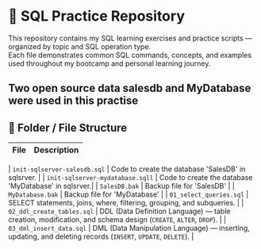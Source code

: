 # 🧠 SQL Practice Repository

This repository contains my SQL learning exercises and practice scripts — organized by topic and SQL operation type.  
Each file demonstrates common SQL commands, concepts, and examples used throughout my bootcamp and personal learning journey.

Two open source data salesdb and MyDatabase were used in this practise
---

## 📂 Folder / File Structure

| File | Description |
|------|--------------|

| `init-sqlserver-salesdb.sql` | Code to create the database 'SalesDB' in sqlsrver. |
| `init-sqlserver-mydatabase.sqll`   | Code to create the database 'MyDatabase' in sqlsrver.|
| `SalesDB.bak` | Backup file for 'SalesDB' |
| `MyDatabase.bak` | Backup file for 'MyDatabase'  |
| `01_select_queries.sql`    | SELECT statements, joins, where, filtering, grouping, and subqueries. |
| `02_ddl_create_tables.sql` | DDL (Data Definition Language) — table creation, modification, and schema design (`CREATE`, `ALTER`, `DROP`). |
| `03_dml_insert_data.sql`   | DML (Data Manipulation Language) — inserting, updating, and deleting records (`INSERT`, `UPDATE`, `DELETE`). |


